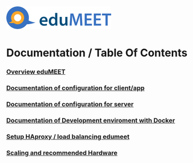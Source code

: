 # ![edumeet logo](/app/public/images/logo.edumeet.svg)
# Documentation / Table Of Contents
### [Overview eduMEET](/README.md)
### [Documentation of configuration for client/app](/app/README.md)
### [Documentation of configuration for server](/server/README.md)
### [Documentation of Development enviroment with Docker](/compose/README.md)
### [Setup HAproxy / load balancing edumeet](HAproxy.md)
### [Scaling and recommended Hardware](SCALING_AND_HARDWARE.md)
